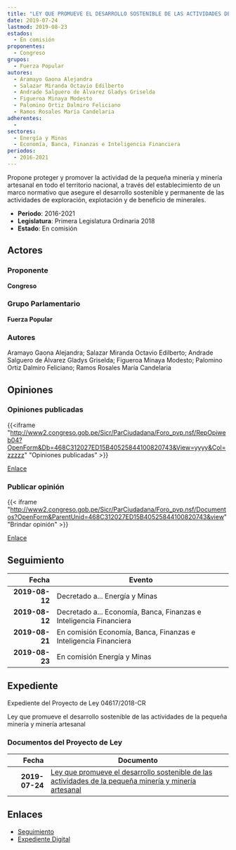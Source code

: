 ```yaml
---
title: "LEY QUE PROMUEVE EL DESARROLLO SOSTENIBLE DE LAS ACTIVIDADES DE LA PEQUEÑA MINERÍA Y MINERÍA ARTESANAL"
date: 2019-07-24
lastmod: 2019-08-23
estados: 
  - En comisión
proponentes: 
  - Congreso
grupos: 
  - Fuerza Popular
autores: 
  - Aramayo Gaona Alejandra
  - Salazar Miranda Octavio Edilberto
  - Andrade Salguero de Álvarez Gladys Griselda
  - Figueroa Minaya Modesto
  - Palomino Ortiz Dalmiro Feliciano
  - Ramos Rosales María Candelaria
adherentes: 
  - 
sectores: 
  - Energía y Minas
  - Economía, Banca, Finanzas e Inteligencia Financiera
periodos: 
  - 2016-2021
---
```


Propone proteger y promover la actividad de la pequeña minería y minería artesanal en todo el territorio nacional, a través del establecimiento de un marco normativo que asegure el desarrollo sostenible y permanente de las actividades de exploración, explotación y de beneficio de minerales.

- **Periodo**: 2016-2021
- **Legislatura**: Primera Legislatura Ordinaria 2018
- **Estado**: En comisión

## Actores

### Proponente

**Congreso**

### Grupo Parlamentario

**Fuerza Popular**

### Autores

Aramayo Gaona Alejandra; Salazar Miranda Octavio Edilberto; Andrade Salguero de Álvarez Gladys Griselda; Figueroa Minaya Modesto; Palomino Ortiz Dalmiro Feliciano; Ramos Rosales María Candelaria


## Opiniones

### Opiniones publicadas

{{<iframe "http://www2.congreso.gob.pe/Sicr/ParCiudadana/Foro_pvp.nsf/RepOpiweb04?OpenForm&Db=468C312027ED15B40525844100820743&View=yyyy&Col=zzzzz" "Opiniones publicadas" >}}

[Enlace](http://www2.congreso.gob.pe/Sicr/ParCiudadana/Foro_pvp.nsf/RepOpiweb04?OpenForm&Db=468C312027ED15B40525844100820743&View=yyyy&Col=zzzzz)
### Publicar opinión

{{< iframe "http://www2.congreso.gob.pe/Sicr/ParCiudadana/Foro_pvp.nsf/Documentos?OpenForm&ParentUnid=468C312027ED15B40525844100820743&view" "Brindar opinión" >}}

[Enlace](http://www2.congreso.gob.pe/Sicr/ParCiudadana/Foro_pvp.nsf/Documentos?OpenForm&ParentUnid=468C312027ED15B40525844100820743&view)

## Seguimiento

| Fecha | Evento |
|------:|--------|
| **2019-08-12** | Decretado a... Energía y Minas|
| **2019-08-12** | Decretado a... Economía, Banca, Finanzas e Inteligencia Financiera|
| **2019-08-21** | En comisión Economía, Banca, Finanzas e Inteligencia Financiera|
| **2019-08-23** | En comisión Energía y Minas|


## Expediente

Expediente del Proyecto de Ley 04617/2018-CR

Ley que promueve el desarrollo sostenible de las actividades de la pequeña minería y minería artesanal


### Documentos del Proyecto de Ley

| Fecha | Documento |
|------:|--------|
| **2019-07-24** | [Ley que promueve el desarrollo sostenible de las actividades de la pequeña minería y minería artesanal](http://www.leyes.congreso.gob.pe/Documentos/2016_2021/Proyectos_de_Ley_y_de_Resoluciones_Legislativas/PL0461720190724.pdf) |

## Enlaces 

- [Seguimiento](http://www2.congreso.gob.pehttp://www2.congreso.gob.pe/Sicr/TraDocEstProc/CLProLey2016.nsf/f7fff46988ca05b1052578e100829cc7/babc22fa483bcbfd05258441007bae5f?OpenDocument)
- [Expediente Digital](http://www2.congreso.gob.pehttp://www2.congreso.gob.pe/Sicr/TraDocEstProc/CLProLey2016.nsf/f7fff46988ca05b1052578e100829cc7/babc22fa483bcbfd05258441007bae5f?OpenDocument&Click=05257FB7005EB655.eb71d0cf91d8294e05256cdf006b5706/$Body/0.1C6C)
